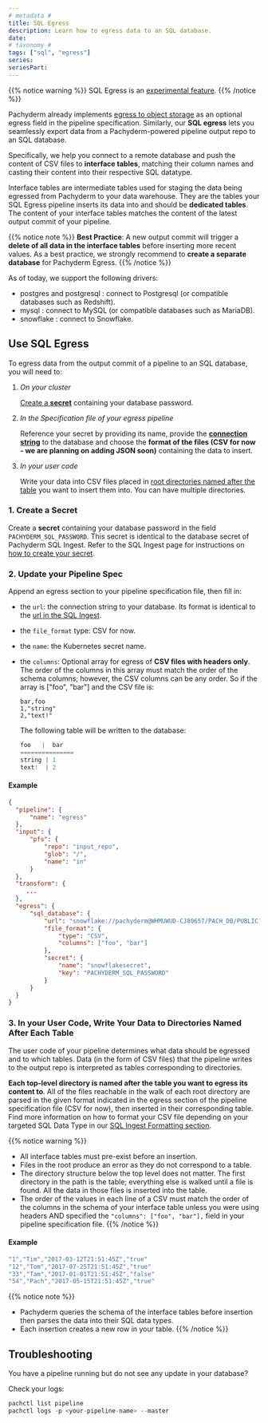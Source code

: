 ```yaml
---
# metadata # 
title: SQL Egress 
description: Learn how to egress data to an SQL database.
date: 
# taxonomy #
tags: ["sql", "egress"]
series:
seriesPart:
---
```


{{% notice warning %}}
SQL Egress is an [experimental feature](../../../../reference/supported-releases/#experimental).
{{% /notice %}}

Pachyderm already implements [egress to object storage](../export-data-egress) as an optional egress field in the pipeline specification. 
Similarly, our **SQL egress** lets you seamlessly export data from a Pachyderm-powered pipeline output repo to an SQL database.

Specifically, we help you connect to a remote database and push the content of CSV files to **interface tables**, matching their column names and casting their content into their respective SQL datatype. 

Interface tables are intermediate tables used for staging the data being egressed from Pachyderm to your data warehouse.
They are the tables your SQL Egress pipeline inserts its data into and should be **dedicated tables**. The content of your interface tables matches the content of the latest output commit of your pipeline. 

{{% notice note %}}
**Best Practice**: A new output commit will trigger a **delete of all data in the interface tables** before inserting more recent values. As a best practice, we strongly recommend to **create a separate database** for Pachyderm Egress. 
{{% /notice %}}

As of today, we support the following drivers:

- postgres and postgresql : connect to Postgresql (or compatible databases such as Redshift).
- mysql : connect to MySQL (or compatible databases such as MariaDB).
- snowflake : connect to Snowflake.
## Use SQL Egress

To egress data from the output commit of a pipeline to an SQL database, you will need to:

 1. *On your cluster* 

    [Create a **secret**](#1-create-a-secret) containing your database password. 

 1. *In the Specification file of your egress pipeline*

    Reference your secret by providing its name, provide the [**connection string**](#2-update-your-pipeline-spec) to the database and choose the **format of the files (CSV for now - we are planning on adding JSON soon)** containing the data to insert.

 1. *In your user code*

    Write your data into CSV files placed in [root directories named after the table](#3-in-your-user-code-write-your-data-to-directories-named-after-each-table) you want to insert them into. 
    You can have multiple directories.

### 1. Create a Secret 

Create a **secret** containing your database password in the field `PACHYDERM_SQL_PASSWORD`. This secret is identical to the database secret of Pachyderm SQL Ingest. Refer to the SQL Ingest page for instructions on [how to create your secret](../sql-ingest).

### 2. Update your Pipeline Spec

Append an egress section to your pipeline specification file, then fill in:

- the `url`: the connection string to your database. Its format is identical to the [url in the SQL Ingest](../sql-ingest#database-connection-url).
- the `file_format` type: CSV for now.
- the `name`: the Kubernetes secret name.
- the `columns`: Optional array for egress of **CSV files with headers only**. The order of the columns in this array must match the order of the schema columns; however, the CSV columns can be any order. So if the array is ["foo", "bar"] and the CSV file is:

    ``` 
    bar,foo
    1,"string"
    2,"text!"
    ```
    The following table will be written to the database:

    ```s
    foo   |  bar
    ===============
    string | 1
    text!  | 2
    ```

#### Example

```json
{
  "pipeline": {
      "name": "egress"
  },
  "input": {
      "pfs": {
          "repo": "input_repo",
          "glob": "/",
          "name": "in"
      }
  },
  "transform": {
     ...
  },
  "egress": {
      "sql_database": {
          "url": "snowflake://pachyderm@WHMUWUD-CJ80657/PACH_DB/PUBLIC?warehouse=COMPUTE_WH",
          "file_format": {
              "type": "CSV",
              "columns": ["foo", "bar"]
          },
          "secret": {
              "name": "snowflakesecret",
              "key": "PACHYDERM_SQL_PASSWORD"
          }
      }
  }
}
```

### 3. In your User Code, Write Your Data to Directories Named After Each Table
 
The user code of your pipeline determines what data should be egressed and to which tables. 
Data (in the form of CSV files) that the pipeline writes to the output repo is interpreted as tables corresponding to directories. 

**Each top-level directory is named after the table you want to egress its content to**. All of the files reachable in the walk of each root directory are parsed in the given format indicated in the egress section of the pipeline specification file (CSV for now), then inserted in their corresponding table. Find more information on how to format your CSV file depending on your targeted SQL Data Type in our [SQL Ingest Formatting section](../sql-ingest#formats-and-sql-datatypes).

{{% notice warning %}}
- All interface tables must pre-exist before an insertion.
- Files in the root produce an error as they do not correspond to a table.
- The directory structure below the top level does not matter.  The first directory in the path is the table; everything else is walked until a file is found.  All the data in those files is inserted into the table.
- The order of the values in each line of a CSV must match the order of the columns in the schema of your interface table unless you were using headers AND specified the `"columns": ["foo", "bar"],` field in your pipeline specification file.
{{% /notice %}}
   
#### Example 
```s
"1","Tim","2017-03-12T21:51:45Z","true"
"12","Tom","2017-07-25T21:51:45Z","true"
"33","Tam","2017-01-01T21:51:45Z","false"
"54","Pach","2017-05-15T21:51:45Z","true"
```

{{% notice note %}}
- Pachyderm queries the schema of the interface tables before insertion then parses the data into their SQL data types.    
- Each insertion creates a new row in your table.
{{% /notice %}}

## Troubleshooting

You have a pipeline running but do not see any update in your database? 

Check your logs:

```s
pachctl list pipeline
pachctl logs -p <your-pipeline-name> --master
```


  

